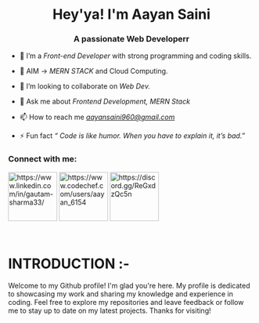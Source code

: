 <h1 align="center"> Hey'ya! I'm Aayan Saini</h1>
<h3 align="center">A passionate Web Developerr</h3>

- 🌱 I’m a *Front-end Developer* with strong programming and coding skills.

- 🎯 AIM -> *MERN STACK* and Cloud Computing.

- 👯 I’m looking to collaborate on *Web Dev.*

- 💬 Ask me about *Frontend Development, MERN Stack*

- 📫 How to reach me *aayansaini960@gmail.com*

- ⚡ Fun fact *“ Code is like humor. When you have to explain it, it’s bad.”*

<h3 align="left">Connect with me:</h3>
<p align="left">
<a href="https://www.linkedin.com/in/aayan-saini/" target="blank"><img align="center" src="https://img.icons8.com/plasticine/200/null/linkedin.png" alt="https://www.linkedin.com/in/gautam-sharma33/" height="100px" width="100px"/></a>
<a href="https://www.codechef.com/users/aayan_6154" target="blank"><img align="center" src="https://img.icons8.com/plasticine/400/null/codechef.png" alt="https://www.codechef.com/users/aayan_6154"/ height="100px width="100px"></a>
  <a href="https://discord.gg/ReGxdzQc5n" target="blank"><img align="center" src="https://img.icons8.com/plasticine/200/null/discord-logo.png" alt="https://discord.gg/ReGxdzQc5n"/ height="100px width="100px"></a>
</p>
</br>
<h1>INTRODUCTION :- </h1>
    <p>Welcome to my Github profile! I'm glad you're here. My profile is dedicated to showcasing my work and sharing my knowledge and experience in coding. Feel free to explore my repositories and leave feedback or follow me to stay up to date on my latest projects. Thanks for visiting!</p>
